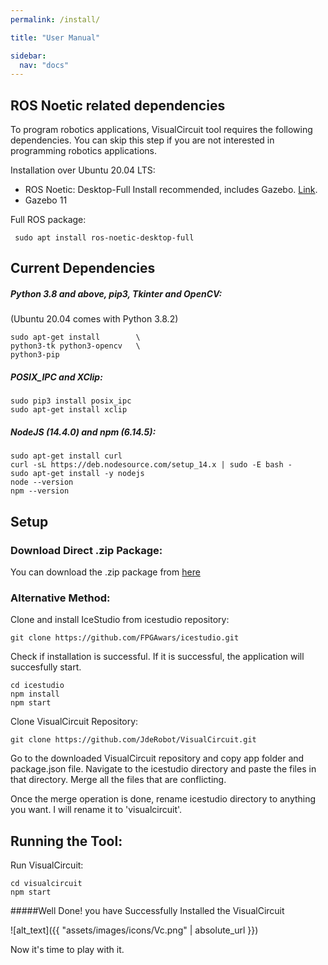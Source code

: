 ```yaml
---
permalink: /install/

title: "User Manual"

sidebar:
  nav: "docs"
---
```



## ROS Noetic related dependencies


To program robotics applications, VisualCircuit tool requires the following dependencies. You can skip this step if you are not interested in programming robotics applications. 

Installation over Ubuntu 20.04 LTS:

- ROS Noetic: Desktop-Full Install recommended, includes Gazebo. [Link](http://wiki.ros.org/noetic/Installation/Ubuntu).
- Gazebo 11

Full ROS package:

```
 sudo apt install ros-noetic-desktop-full
```

## Current Dependencies

##### Python 3.8 and above, pip3, Tkinter and OpenCV:
(Ubuntu 20.04 comes with Python 3.8.2)

```
sudo apt-get install        \
python3-tk python3-opencv   \
python3-pip
```


##### POSIX_IPC and XClip:

```
sudo pip3 install posix_ipc
sudo apt-get install xclip
```


##### NodeJS (14.4.0) and npm (6.14.5):

```
sudo apt-get install curl                                       
curl -sL https://deb.nodesource.com/setup_14.x | sudo -E bash -
sudo apt-get install -y nodejs
node --version
npm --version
```


## Setup


### Download Direct .zip Package:

You can download the .zip package from [here](https://github.com/JdeRobot/VisualCircuit/releases)


### Alternative Method:

Clone and install IceStudio from icestudio repository:

```
git clone https://github.com/FPGAwars/icestudio.git
```

Check if installation is successful. If it is successful, the application will succesfully start.

```
cd icestudio
npm install
npm start
```

Clone VisualCircuit Repository:

```
git clone https://github.com/JdeRobot/VisualCircuit.git
```

Go to the downloaded VisualCircuit repository and copy app folder and package.json file. Navigate to the icestudio directory and paste the files in that directory. Merge all the files that are conflicting.

Once the merge operation is done, rename icestudio directory to anything you want. I will rename it to 'visualcircuit'.


## Running the Tool:

Run VisualCircuit:

```
cd visualcircuit
npm start
```

#####Well Done! you have Successfully Installed the VisualCircuit

![alt_text]({{ "assets/images/icons/Vc.png" | absolute_url }})


Now it's time to play with it.


